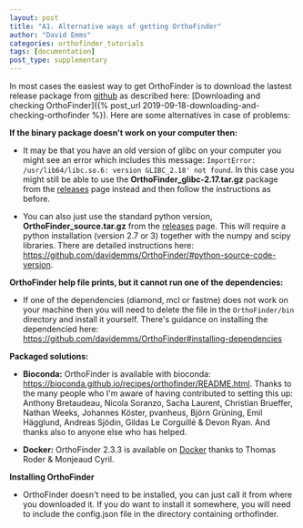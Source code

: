 ```yaml
---
layout: post
title: "A1. Alternative ways of getting OrthoFinder"
author: "David Emms"
categories: orthofinder_tutorials
tags: [documentation]
post_type: supplementary
---
```


In most cases the easiest way to get OrthoFinder is to download the lastest release package from [github](https://github.com/davidemms/OrthoFinder/releases) as described here: [Downloading and checking OrthoFinder]({% post_url 2019-09-18-downloading-and-checking-orthofinder %}). Here are some alternatives in case of problems:

**If the binary package doesn't work on your computer then:**

* It may be that you have an old version of glibc on your computer you might see an error which includes this message: `ImportError: /usr/lib64/libc.so.6: version GLIBC_2.18' not found`. In this case you might still be able to use the **OrthoFinder_glibc-2.17.tar.gz** package from the [releases](https://github.com/davidemms/OrthoFinder/releases) page instead and then follow the instructions as before. 

* You can also just use the standard python version, **OrthoFinder_source.tar.gz** from the [releases](https://github.com/davidemms/OrthoFinder/releases) page. This will require a python installation (version 2.7 or 3) together with the numpy and scipy libraries. There are detailed instructions here: <https://github.com/davidemms/OrthoFinder/#python-source-code-version>.


**OrthoFinder help file prints, but it cannot run one of the dependencies:**

* If one of the dependencies (diamond, mcl or fastme) does not work on your machine then you will need to delete the file in the `OrthoFinder/bin` directory and install it yourself. There's guidance on installing the dependencied here: <https://github.com/davidemms/OrthoFinder#installing-dependencies>


**Packaged solutions:**

* **Bioconda:** OrthoFinder is available with bioconda: <https://bioconda.github.io/recipes/orthofinder/README.html>. Thanks to the many people who I'm aware of having contributed to setting this up: Anthony Bretaudeau, Nicola Soranzo, Sacha Laurent, Christian Brueffer, Nathan Weeks, Johannes Köster, pvanheus, Björn Grüning, Emil Hägglund, Andreas Sjödin, Gildas Le Corguillé & Devon Ryan. And thanks also to anyone else who has helped.

* **Docker:** OrthoFinder 2.3.3 is available on [Docker](https://github.com/MrTomRod/Orthofinder-Dockerfile) thanks to Thomas Roder & Monjeaud Cyril. 

**Installing OrthoFinder**
* OrthoFinder doesn't need to be installed, you can just call it from where you downloaded it. If you do want to install it somewhere, you will need to include the config.json file in the directory containing orthofinder.


